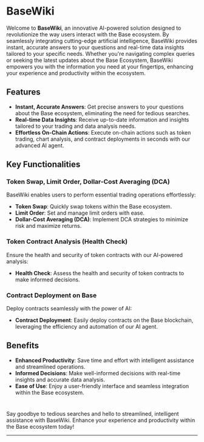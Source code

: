 # BaseWiki

Welcome to **BaseWiki**, an innovative AI-powered solution designed to revolutionize the way users interact with the Base ecosystem. By seamlessly integrating cutting-edge artificial intelligence, BaseWiki provides instant, accurate answers to your questions and real-time data insights tailored to your specific needs. Whether you're navigating complex queries or seeking the latest updates about the Base Ecosystem, BaseWiki empowers you with the information you need at your fingertips, enhancing your experience and productivity within the ecosystem.

## Features

- **Instant, Accurate Answers**: Get precise answers to your questions about the Base ecosystem, eliminating the need for tedious searches.
- **Real-time Data Insights**: Receive up-to-date information and insights tailored to your trading and data analysis needs.
- **Effortless On-Chain Actions**: Execute on-chain actions such as token trading, chart analysis, and contract deployments in seconds with our advanced AI agent.

## Key Functionalities

### Token Swap, Limit Order, Dollar-Cost Averaging (DCA)

BaseWiki enables users to perform essential trading operations effortlessly:

- **Token Swap**: Quickly swap tokens within the Base ecosystem.
- **Limit Order**: Set and manage limit orders with ease.
- **Dollar-Cost Averaging (DCA)**: Implement DCA strategies to minimize risk and maximize returns.

### Token Contract Analysis (Health Check)

Ensure the health and security of token contracts with our AI-powered analysis:

- **Health Check**: Assess the health and security of token contracts to make informed decisions.

### Contract Deployment on Base

Deploy contracts seamlessly with the power of AI:

- **Contract Deployment**: Easily deploy contracts on the Base blockchain, leveraging the efficiency and automation of our AI agent.

## Benefits

- **Enhanced Productivity**: Save time and effort with intelligent assistance and streamlined operations.
- **Informed Decisions**: Make well-informed decisions with real-time insights and accurate data analysis.
- **Ease of Use**: Enjoy a user-friendly interface and seamless integration within the Base ecosystem.



#

Say goodbye to tedious searches and hello to streamlined, intelligent assistance with BaseWiki. Enhance your experience and productivity within the Base ecosystem today!

---
